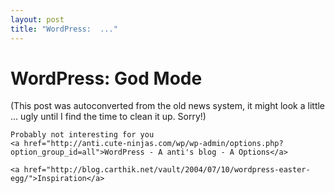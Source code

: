 ```yaml
---
layout: post
title: "WordPress:  ..."
---
```

<h1>WordPress: God Mode</h1>
(This post was autoconverted from the old news system,
it might look a little ... ugly until I find the time
to clean it up.
Sorry!)

    Probably not interesting for you
    <a href="http://anti.cute-ninjas.com/wp/wp-admin/options.php?option_group_id=all">WordPress - A anti's blog - A Options</a>
    
    <a href="http://blog.carthik.net/vault/2004/07/10/wordpress-easter-egg/">Inspiration</a>
    

